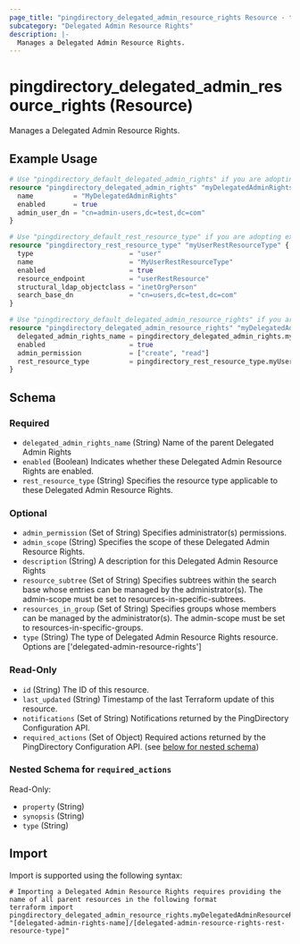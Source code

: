 ```yaml
---
page_title: "pingdirectory_delegated_admin_resource_rights Resource - terraform-provider-pingdirectory"
subcategory: "Delegated Admin Resource Rights"
description: |-
  Manages a Delegated Admin Resource Rights.
---
```


# pingdirectory_delegated_admin_resource_rights (Resource)

Manages a Delegated Admin Resource Rights.

## Example Usage

```terraform
# Use "pingdirectory_default_delegated_admin_rights" if you are adopting existing configuration from the PingDirectory server into Terraform
resource "pingdirectory_delegated_admin_rights" "myDelegatedAdminRights" {
  name          = "MyDelegatedAdminRights"
  enabled       = true
  admin_user_dn = "cn=admin-users,dc=test,dc=com"
}

# Use "pingdirectory_default_rest_resource_type" if you are adopting existing configuration from the PingDirectory server into Terraform
resource "pingdirectory_rest_resource_type" "myUserRestResourceType" {
  type                        = "user"
  name                        = "MyUserRestResourceType"
  enabled                     = true
  resource_endpoint           = "userRestResource"
  structural_ldap_objectclass = "inetOrgPerson"
  search_base_dn              = "cn=users,dc=test,dc=com"
}

# Use "pingdirectory_default_delegated_admin_resource_rights" if you are adopting existing configuration from the PingDirectory server into Terraform
resource "pingdirectory_delegated_admin_resource_rights" "myDelegatedAdminResourceRights" {
  delegated_admin_rights_name = pingdirectory_delegated_admin_rights.myDelegatedAdminRights.id
  enabled                     = true
  admin_permission            = ["create", "read"]
  rest_resource_type          = pingdirectory_rest_resource_type.myUserRestResourceType.id
}
```

<!-- schema generated by tfplugindocs -->
## Schema

### Required

- `delegated_admin_rights_name` (String) Name of the parent Delegated Admin Rights
- `enabled` (Boolean) Indicates whether these Delegated Admin Resource Rights are enabled.
- `rest_resource_type` (String) Specifies the resource type applicable to these Delegated Admin Resource Rights.

### Optional

- `admin_permission` (Set of String) Specifies administrator(s) permissions.
- `admin_scope` (String) Specifies the scope of these Delegated Admin Resource Rights.
- `description` (String) A description for this Delegated Admin Resource Rights
- `resource_subtree` (Set of String) Specifies subtrees within the search base whose entries can be managed by the administrator(s). The admin-scope must be set to resources-in-specific-subtrees.
- `resources_in_group` (Set of String) Specifies groups whose members can be managed by the administrator(s). The admin-scope must be set to resources-in-specific-groups.
- `type` (String) The type of Delegated Admin Resource Rights resource. Options are ['delegated-admin-resource-rights']

### Read-Only

- `id` (String) The ID of this resource.
- `last_updated` (String) Timestamp of the last Terraform update of this resource.
- `notifications` (Set of String) Notifications returned by the PingDirectory Configuration API.
- `required_actions` (Set of Object) Required actions returned by the PingDirectory Configuration API. (see [below for nested schema](#nestedatt--required_actions))

<a id="nestedatt--required_actions"></a>
### Nested Schema for `required_actions`

Read-Only:

- `property` (String)
- `synopsis` (String)
- `type` (String)

## Import

Import is supported using the following syntax:

```shell
# Importing a Delegated Admin Resource Rights requires providing the name of all parent resources in the following format
terraform import pingdirectory_delegated_admin_resource_rights.myDelegatedAdminResourceRights "[delegated-admin-rights-name]/[delegated-admin-resource-rights-rest-resource-type]"
```

